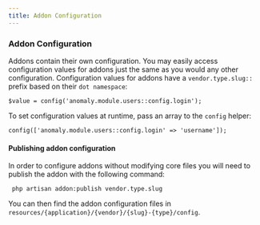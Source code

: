 ```yaml
---
title: Addon Configuration  
---
```


### Addon Configuration

Addons contain their own configuration. You may easily access configuration values for addons just the same as you would any other configuration. Configuration values for addons have a `vendor.type.slug::` prefix based on their `dot namespace`:

    $value = config('anomaly.module.users::config.login');

To set configuration values at runtime, pass an array to the `config` helper:

    config(['anomaly.module.users::config.login' => 'username']);

#### Publishing addon configuration

In order to configure addons without modifying core files you will need to publish the addon with the following command:

     php artisan addon:publish vendor.type.slug

You can then find the addon configuration files in `resources/{application}/{vendor}/{slug}-{type}/config`.
